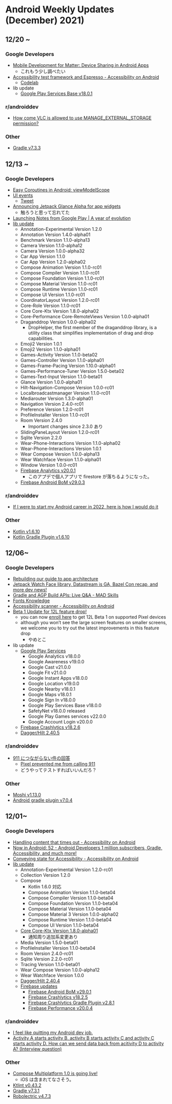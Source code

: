 # Android Weekly Updates (December) 2021)

## 12/20 ~

### Google Developers

- [Mobile Development for Matter: Device Sharing in Android Apps](https://www.youtube.com/watch?v=ayEYlJUfFlI)
  - これもう少し調べたい
- [Accessibility test framework and Espresso - Accessibility on Android](https://www.youtube.com/watch?v=DLN2s16HwcE)
  - [Codelab](https://developer.android.com/codelabs/a11y-testing-espresso#0)
- lib update
  - [Google Play Services Base v18.0.1](https://developers.google.com/android/guides/releases)

### r/androiddev

- [How come VLC is allowed to use MANAGE_EXTERNAL_STORAGE permission?](https://www.reddit.com/r/androiddev/comments/rmgdis/how_come_vlc_is_allowed_to_use_manage_external/)

### Other

- [Gradle v7.3.3](https://gradle.org/releases/)

## 12/13 ~

### Google Developers

- [Easy Coroutines in Android: viewModelScope](https://medium.com/androiddevelopers/easy-coroutines-in-android-viewmodelscope-25bffb605471)
- [UI events](https://developer.android.com/jetpack/guide/ui-layer/events)
  - [Tweet](https://twitter.com/ppvi/status/1471046905711022081)
- [Announcing Jetpack Glance Alpha for app widgets](https://android-developers.googleblog.com/2021/12/announcing-jetpack-glance-alpha-for-app.html)
  - 触ろうと思って忘れてた
- [Launching Notes from Google Play | A year of evolution](https://g.co/play/notes)
- [lib update](https://developer.android.com/jetpack/androidx/versions/all-channel#december_15_2021)
  - Annotation-Experimental Version 1.2.0
  - Annotation Version 1.4.0-alpha01
  - Benchmark Version 1.1.0-alpha13
  - Camera Version 1.1.0-alpha12
  - Camera Version 1.0.0-alpha32
  - Car App Version 1.1.0
  - Car App Version 1.2.0-alpha02
  - Compose Animation Version 1.1.0-rc01
  - Compose Compiler Version 1.1.0-rc01
  - Compose Foundation Version 1.1.0-rc01
  - Compose Material Version 1.1.0-rc01
  - Compose Runtime Version 1.1.0-rc01
  - Compose UI Version 1.1.0-rc01
  - CoordinatorLayout Version 1.2.0-rc01
  - Core-Role Version 1.1.0-rc01
  - Core Core-Ktx Version 1.8.0-alpha02
  - Core-Performance Core-RemoteViews Version 1.0.0-alpha01
  - Draganddrop Version 1.0.0-alpha02
    - DropHelper, the first member of the draganddrop library, is a utility class that simplifies implementation of drag and drop capabilities.
  - Emoji2 Version 1.0.1
  - Emoji2 Version 1.1.0-alpha01
  - Games-Activity Version 1.1.0-beta02
  - Games-Controller Version 1.1.0-alpha01
  - Games-Frame-Pacing Version 1.10.0-alpha01
  - Games-Performance-Tuner Version 1.5.0-beta02
  - Games-Text-Input Version 1.1.0-beta01
  - Glance Version 1.0.0-alpha01
  - Hilt-Navigation-Compose Version 1.0.0-rc01
  - Localbroadcastmanager Version 1.1.0-rc01
  - Mediarouter Version 1.3.0-alpha01
  - Navigation Version 2.4.0-rc01
  - Preference Version 1.2.0-rc01
  - ProfileInstaller Version 1.1.0-rc01
  - Room Version 2.4.0
    - Important changes since 2.3.0 あり
  - SlidingPaneLayout Version 1.2.0-rc01
  - Sqlite Version 2.2.0
  - Wear-Phone-Interactions Version 1.1.0-alpha02
  - Wear-Phone-Interactions Version 1.0.1
  - Wear Compose Version 1.0.0-alpha13
  - Wear Watchface Version 1.1.0-alpha01
  - Window Version 1.0.0-rc01
  - [Firebase Analytics v20.0.1](https://firebase.google.com/support/release-notes/android#analytics_v20-0-1)
    - このアプデで個人アプリで firestore が落ちるようになった。
  - [Firebase Android BoM v29.0.3](https://firebase.google.com/support/release-notes/android)

### r/androiddev

- [If I were to start my Android career in 2022, here is how I would do it](https://www.reddit.com/r/androiddev/comments/rd7r8x/if_i_were_to_start_my_android_career_in_2022_here/)

### Other

- [Kotlin v1.6.10](https://github.com/JetBrains/kotlin)
- [Kotlin Gradle Plugin v1.6.10](https://github.com/JetBrains/kotlin)

## 12/06~

### Google Developers

- [Rebuilding our guide to app architecture](https://android-developers.googleblog.com/2021/12/rebuilding-our-guide-to-app-architecture.html)
- [Jetpack Watch Face library, Datastream is GA, Bazel Con recap, and more dev news!](https://www.youtube.com/watch?v=noK1Hnc4LrA)
- [Gradle and AGP Build APIs: Live Q&A - MAD Skills](https://www.youtube.com/watch?v=2FOzPTJprUU)
- [Fonts Knowledge](https://fonts.google.com/knowledge)
- [Accessibility scanner - Accessibility on Android](https://www.youtube.com/watch?v=i1gMzQv0hWU)
- [Beta 1 Update for 12L feature drop!](https://android-developers.googleblog.com/2021/12/beta-1-update-for-12l-feature-drop.html)
  - you can now [enroll here](https://www.google.com/android/beta) to get 12L Beta 1 on supported Pixel devices
  - although you won’t see the large screen features on smaller screens, we welcome you to try out the latest improvements in this feature drop
    - やめとこ
- lib update
  - [Google Play Services](https://developers.google.com/android/guides/releases)
    - Google Analytics v18.0.0
    - Google Awareness v19.0.0
    - Google Cast v21.0.0
    - Google Fit v21.0.0
    - Google Instant Apps v18.0.0
    - Google Location v19.0.0
    - Google Nearby v18.0.1
    - Google Maps v18.0.1
    - Google Sign In v18.0.0
    - Google Play Services Base v18.0.0
    - SafetyNet v18.0.0 released
    - Google Play Games services v22.0.0
    - Google Account Login v20.0.0
  - [Firebase Crashlytics v18.2.6](https://firebase.google.com/support/release-notes/android#crashlytics_v18-2-6)
  - [Dagger/Hilt 2.40.5](https://github.com/google/dagger/releases)

### r/androiddev

- [911 につながらない件の回答](https://www.reddit.com/r/GooglePixel/comments/r4xz1f/pixel_prevented_me_from_calling_911/hnrvsr1/)
  - [Pixel prevented me from calling 911](https://www.reddit.com/r/GooglePixel/comments/r4xz1f/pixel_prevented_me_from_calling_911/)
  - どうやってテストすればいいんだろ？

### Other

- [Moshi v1.13.0](https://github.com/square/moshi/blob/master/CHANGELOG.md#version-1130)
- [Android gradle plugin v7.0.4](https://developer.android.com/studio/releases/gradle-plugin)

## 12/01~

### Google Developers

- [Handling content that times out - Accessibility on Android](https://www.youtube.com/watch?v=X97P6Y8WHl0)
- [Now in Android: 52 - Android Developers 1 million subscribers, Gradle, Accessibility, and much more!](https://www.youtube.com/watch?v=7lcIkxLe_g8)
- [Conveying state for Accessibility - Accessibility on Android](https://www.youtube.com/watch?v=JvWM2PjLJls)
- [lib update](https://developer.android.com/jetpack/androidx/versions/all-channel#december_1_2021)
  - Annotation-Experimental Version 1.2.0-rc01
  - Collection Version 1.2.0
  - Compose
    - Kotlin 1.6.0 対応
    - Compose Animation Version 1.1.0-beta04
    - Compose Compiler Version 1.1.0-beta04
    - Compose Foundation Version 1.1.0-beta04
    - Compose Material Version 1.1.0-beta04
    - Compose Material 3 Version 1.0.0-alpha02
    - Compose Runtime Version 1.1.0-beta04
    - Compose UI Version 1.1.0-beta04
  - [Core Core-Ktx Version 1.8.0-alpha01](https://developer.android.com/jetpack/androidx/releases/core#core_and_core-ktx_version_170_2)
    - 通知周り追加系変更あり
  - Media Version 1.5.0-beta01
  - ProfileInstaller Version 1.1.0-beta04
  - Room Version 2.4.0-rc01
  - Sqlite Version 2.2.0-rc01
  - Tracing Version 1.1.0-beta01
  - Wear Compose Version 1.0.0-alpha12
  - Wear Watchface Version 1.0.0
  - [Dagger/Hilt 2.40.4](https://github.com/google/dagger/releases)
  - [Firebase updates](https://firebase.google.com/support/release-notes/android)
    - [Firebase Android BoM v29.0.1](https://firebase.google.com/docs/android/learn-more#bom)
    - [Firebase Crashlytics v18.2.5](https://firebase.google.com/docs/crashlytics/get-started?platform=android)
    - [Firebase Crashlytics Gradle Plugin v2.8.1](https://firebase.google.com/docs/crashlytics/get-started?platform=android)
    - [Firebase Performance v20.0.4](https://firebase.google.com/docs/perf-mon/get-started-android)

### r/androiddev

- [I feel like quitting my Android dev job.](https://www.reddit.com/r/androiddev/comments/r4spqx/i_feel_like_quitting_my_android_dev_job/)
- [Activity A starts activity B, activity B starts activity C and activity C starts activity D. How can we send data back from acitivity D to activity A? (Interview question) ](https://www.reddit.com/r/androiddev/comments/r5xh74/activity_a_starts_activity_b_activity_b_starts/)

### Other

- [Compose Multiplatform 1.0 is going live!](https://blog.jetbrains.com/kotlin/2021/12/compose-multiplatform-1-0-is-going-live/)
  - iOS は含まれてなさそう。
- [Ktlint v0.43.2](https://github.com/pinterest/ktlint/blob/master/CHANGELOG.md)
- [Gradle v7.3.1](https://gradle.org/releases/)
- [Robolectric v4.7.3](https://github.com/robolectric/robolectric/releases)
